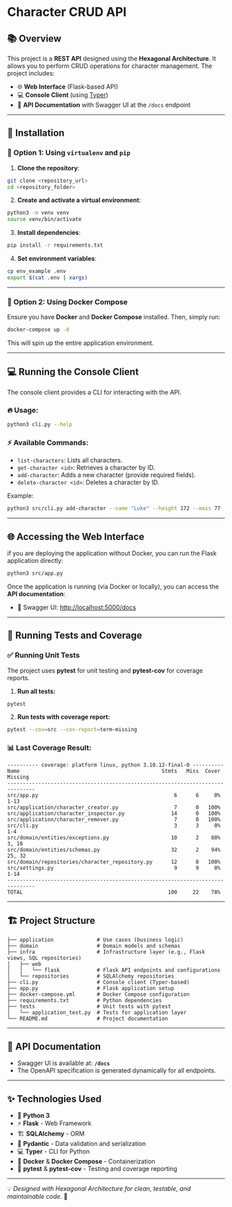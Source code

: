 # Character CRUD API

## 📚 Overview

This project is a **REST API** designed using the **Hexagonal Architecture**. It allows you to perform CRUD operations for character management. The project includes:

- 🌐 **Web Interface** (Flask-based API)
- 💻 **Console Client** (using [Typer](https://typer.tiangolo.com/))
- 📝 **API Documentation** with Swagger UI at the `/docs` endpoint

---

## 🚀 Installation

### 🔧 Option 1: Using `virtualenv` and `pip`

1. **Clone the repository**:

```bash
git clone <repository_url>
cd <repository_folder>
```

2. **Create and activate a virtual environment**:

```bash
python3 -m venv venv
source venv/bin/activate
```

3. **Install dependencies**:

```bash
pip install -r requirements.txt
```

4. **Set environment variables**:

```bash
cp env_example .env
export $(cat .env | xargs)

```

---

### 🐳 Option 2: Using Docker Compose

Ensure you have **Docker** and **Docker Compose** installed. Then, simply run:

```bash
docker-compose up -d
```

This will spin up the entire application environment.

---

## 💻 Running the Console Client

The console client provides a CLI for interacting with the API.

### 🔥 **Usage:**

```bash
python3 cli.py --help
```

### ⚡ **Available Commands:**
- `list-characters`: Lists all characters.
- `get-character <id>`: Retrieves a character by ID.
- `add-character`: Adds a new character (provide required fields).
- `delete-character <id>`: Deletes a character by ID.

Example:

```bash
python3 src/cli.py add-character --name "Luke" --height 172 --mass 77 --hair-color "blond" --skin-color "fair" --eye-color "blue" --birth-year 19
```

---

## 🌐 Accessing the Web Interface

if you are deploying the application without Docker, you can run the Flask application directly:

```bash
python3 src/app.py
```


Once the application is running (via Docker or locally), you can access the **API documentation**:

- 🚀 Swagger UI: [http://localhost:5000/docs](http://localhost:5000/docs)

---

## 🧪 Running Tests and Coverage

### ✅ **Running Unit Tests**

The project uses **pytest** for unit testing and **pytest-cov** for coverage reports.

1. **Run all tests:**

```bash
pytest
```

2. **Run tests with coverage report:**

```bash
pytest --cov=src --cov-report=term-missing
```

### 📊 **Last Coverage Result:** 

```
---------- coverage: platform linux, python 3.10.12-final-0 ----------
Name                                              Stmts   Miss  Cover   Missing
-------------------------------------------------------------------------------
src/app.py                                            6      6     0%   1-13
src/application/character_creator.py                  7      0   100%
src/application/character_inspector.py               14      0   100%
src/application/character_remover.py                  7      0   100%
src/cli.py                                            3      3     0%   1-4
src/domain/entities/exceptions.py                    10      2    80%   3, 10
src/domain/entities/schemas.py                       32      2    94%   25, 32
src/domain/repositories/character_repository.py      12      0   100%
src/settings.py                                       9      9     0%   1-14
-------------------------------------------------------------------------------
TOTAL                                               100     22    78%
```

---

## 🏗️ Project Structure

```
├── application              # Use cases (business logic)
├── domain                   # Domain models and schemas
├── infra                    # Infrastructure layer (e.g., Flask views, SQL repositories)
│   ├── web
│   │   └── flask            # Flask API endpoints and configurations
│   └── repositories         # SQLAlchemy repositories
├── cli.py                   # Console client (Typer-based)
├── app.py                   # Flask application setup
├── docker-compose.yml       # Docker Compose configuration
├── requirements.txt         # Python dependencies
├── tests                    # Unit tests with pytest
│   └── application_test.py  # Tests for application layer
└── README.md                # Project documentation
```

---

## 📜 API Documentation

- Swagger UI is available at: **`/docs`**
- The OpenAPI specification is generated dynamically for all endpoints.

---

## ✨ Technologies Used

- 🐍 **Python 3**
- ⚡ **Flask** - Web Framework
- 🏗️ **SQLAlchemy** - ORM
- 📝 **Pydantic** - Data validation and serialization
- 💻 **Typer** - CLI for Python
- 🐳 **Docker** & **Docker Compose** - Containerization
- 🧪 **pytest** & **pytest-cov** - Testing and coverage reporting

---

💡 *Designed with Hexagonal Architecture for clean, testable, and maintainable code.* 🚀

